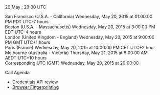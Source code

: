20 May ; 20:00 UTC

San Francisco (U.S.A. - California)	Wednesday, May 20, 2015 at 01:00:00 PM	PDT	UTC-7 hours  
Boston (U.S.A. - Massachusetts)	Wednesday, May 20, 2015 at 3:00:00 PM	EDT	UTC-4 hours  
London (United Kingdom - England)	Wednesday, May 20, 2015 at 9:00:00 PM	GMT	UTC+1 hours  
Paris (France)	Wednesday, May 20, 2015 at 10:00:00 PM	CET	UTC+2 hour  
Melbourne (Australia - Victoria)	Thursday, May 21, 2015 at 6:00:00 AM	AEDT  UTC+10 hours  
Corresponding UTC (GMT)	Wednesday, May 20, 2015 at 20:00:00

Call Agenda  

* [Credentials API review](https://github.com/w3ctag/spec-reviews/issues/49)
* [Browser Fingerprinting](https://github.com/w3ctag/spec-reviews/issues/38)

